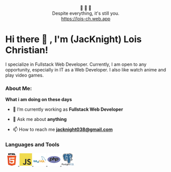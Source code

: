 <p align="center">
 🌟 🌟 🌟 </br>
 Despite everything, it's still you.<br>
 <a href="https://lois-ch.web.app">https://lois-ch.web.app</a><br>
</p>

# Hi there 👋 , I'm (JacKnight) Lois Christian!
I specialize in Fullstack Web Developer. Currently, I am open to any opportunity, especially in IT as a Web Developer. I also like watch anime and play video games.

### About Me:
 <strong>What i am doing on these days</strong>
  - 🔭 I’m currently working as <strong>Fullstack Web Developer</strong> </br>

  - 💬 Ask me about <strong>anything</strong> </br>

  - 📫 How to reach me <strong>jacknight038@gmail.com</strong> </br>
  
### Languages and Tools

<p align="left"> <a href="https://www.w3.org/html/" target="_blank" rel="noreferrer"> <img src="https://raw.githubusercontent.com/devicons/devicon/master/icons/html5/html5-original-wordmark.svg" alt="html5" width="40" height="40"/> </a> <a href="https://developer.mozilla.org/en-US/docs/Web/JavaScript" target="_blank" rel="noreferrer"> <img src="https://raw.githubusercontent.com/devicons/devicon/master/icons/javascript/javascript-original.svg" alt="javascript" width="40" height="40"/> </a> <a href="https://www.mysql.com/" target="_blank" rel="noreferrer"> <img src="https://raw.githubusercontent.com/devicons/devicon/master/icons/mysql/mysql-original-wordmark.svg" alt="mysql" width="40" height="40"/> </a> <a href="https://www.php.net" target="_blank" rel="noreferrer"> <img src="https://raw.githubusercontent.com/devicons/devicon/master/icons/php/php-original.svg" alt="php" width="40" height="40"/> </a> <a href="https://www.postgresql.org" target="_blank" rel="noreferrer"> <img src="https://raw.githubusercontent.com/devicons/devicon/master/icons/postgresql/postgresql-original-wordmark.svg" alt="postgresql" width="40" height="40"/> </a> </p>



